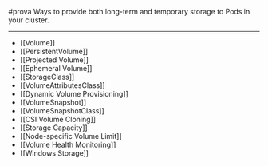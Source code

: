 #prova 
Ways to provide both long-term and temporary storage to Pods in your cluster.

---

- [[Volume]]
- [[PersistentVolume]]
- [[Projected Volume]]
- [[Ephemeral Volume]]
- [[StorageClass]]
- [[VolumeAttributesClass]]
- [[Dynamic Volume Provisioning]]
- [[VolumeSnapshot]]
- [[VolumeSnapshotClass]]
- [[CSI Volume Cloning]]
- [[Storage Capacity]]
- [[Node-specific Volume Limit]]
- [[Volume Health Monitoring]]
- [[Windows Storage]]